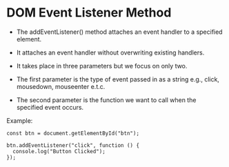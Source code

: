 # DOM Event Listener Method

- The addEventListener() method attaches an event handler to a specified element.

- It attaches an event handler without overwriting existing handlers.

- It takes place in three parameters but we focus on only two.

- The first parameter is the type of event passed in as a string e.g., click, mousedown, mouseenter e.t.c.

- The second parameter is the function we want to call when the specified event occurs.

Example:

```
const btn = document.getElementById("btn");

btn.addEventListener("click", function () {
  console.log("Button Clicked");
});
```